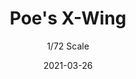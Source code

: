 ---
title: "Poe's X-Wing"
subtitle: "1/72 Scale"
date: "2021-03-26"
cover_img: "/images/bandai/poes-xwing/Cover.webp"
img1: "/images/bandai/poes-xwing/1.webp"
img2: "/images/bandai/poes-xwing/2.webp"
img3: "/images/bandai/poes-xwing/3.webp"
img4: "/images/bandai/poes-xwing/4.webp"
img5: "/images/bandai/poes-xwing/5.webp"
---